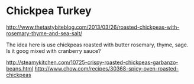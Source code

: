 Chickpea Turkey
====

http://www.thetastybiteblog.com/2013/03/26/roasted-chickpeas-with-rosemary-thyme-and-sea-salt/

The idea here is use chickpeas roasted with butter rosemary, thyme,
sage. Is it goog mixed with cranberry sauce?

http://steamykitchen.com/10725-crispy-roasted-chickpeas-garbanzo-beans.html
http://www.chow.com/recipes/30368-spicy-oven-roasted-chickpeas
